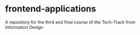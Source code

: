 # frontend-applications
A repository for the third and final course of the Tech-Track from Information Design
